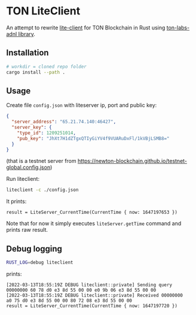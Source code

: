 # TON LiteClient

An attempt to rewrite [lite-client](https://github.com/ton-blockchain/ton/tree/master/lite-client) for TON Blockchain in Rust using [ton-labs-adnl library](https://github.com/tonlabs/ton-labs-adnl).

## Installation
```bash
# workdir = cloned repo folder
cargo install --path .
```

## Usage
Create file `config.json` with liteserver ip, port and public key:
```json
{  
  "server_address": "65.21.74.140:46427",  
  "server_key": {  
    "type_id": 1209251014,  
    "pub_key": "JhXt7H1dZTgxQTIyGiYV4f9VUARuDxFl/1kVBjLSMB8="  
  }  
}
```
(that is a testnet server from https://newton-blockchain.github.io/testnet-global.config.json)

Run liteclient:
```bash
liteclient -c ./config.json
```
It prints:
```
result = LiteServer_CurrentTime(CurrentTime { now: 1647197653 })
```
Note that for now it simply executes `liteServer.getTime` command and prints raw result.
## Debug logging
```bash
RUST_LOG=debug liteclient
```
prints:
```
[2022-03-13T18:55:19Z DEBUG liteclient::private] Sending query 00000000 60 78 d0 e3 8d 55 00 00 e0 9b 06 e3 8d 55 00 00
[2022-03-13T18:55:19Z DEBUG liteclient::private] Received 00000000      a0 75 d0 e3 8d 55 00 00 80 72 08 e3 8d 55 00 00
result = LiteServer_CurrentTime(CurrentTime { now: 1647197720 })
```